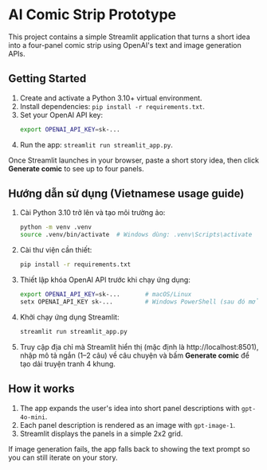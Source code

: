 # AI Comic Strip Prototype

This project contains a simple Streamlit application that turns a short idea into a four-panel comic strip using OpenAI's text and image generation APIs.

## Getting Started

1. Create and activate a Python 3.10+ virtual environment.
2. Install dependencies: `pip install -r requirements.txt`.
3. Set your OpenAI API key:
   ```bash
   export OPENAI_API_KEY=sk-...
   ```
4. Run the app: `streamlit run streamlit_app.py`.

Once Streamlit launches in your browser, paste a short story idea, then click
**Generate comic** to see up to four panels.

## Hướng dẫn sử dụng (Vietnamese usage guide)

1. Cài Python 3.10 trở lên và tạo môi trường ảo:
   ```bash
   python -m venv .venv
   source .venv/bin/activate  # Windows dùng: .venv\Scripts\activate
   ```
2. Cài thư viện cần thiết:
   ```bash
   pip install -r requirements.txt
   ```
3. Thiết lập khóa OpenAI API trước khi chạy ứng dụng:
   ```bash
   export OPENAI_API_KEY=sk-...       # macOS/Linux
   setx OPENAI_API_KEY sk-...         # Windows PowerShell (sau đó mở cửa sổ mới)
   ```
4. Khởi chạy ứng dụng Streamlit:
   ```bash
   streamlit run streamlit_app.py
   ```
5. Truy cập địa chỉ mà Streamlit hiển thị (mặc định là http://localhost:8501),
   nhập mô tả ngắn (1–2 câu) về câu chuyện và bấm **Generate comic** để tạo
   dải truyện tranh 4 khung.

## How it works

1. The app expands the user's idea into short panel descriptions with `gpt-4o-mini`.
2. Each panel description is rendered as an image with `gpt-image-1`.
3. Streamlit displays the panels in a simple 2x2 grid.

If image generation fails, the app falls back to showing the text prompt so you can still iterate on your story.
